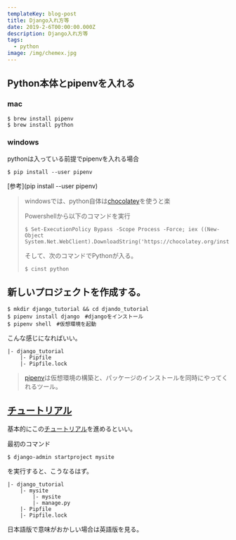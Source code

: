 ```yaml
---
templateKey: blog-post
title: Django入れ方等
date: 2019-2-6T00:00:00.000Z
description: Django入れ方等
tags:
  - python
image: /img/chemex.jpg
---
```


## Python本体とpipenvを入れる

### mac

```shell
$ brew install pipenv
$ brew install python
```

### windows

pythonは入っている前提でpipenvを入れる場合

```shell
$ pip install --user pipenv
```

[参考](pip install --user pipenv)

> windowsでは、python自体は[chocolatey](https://chocolatey.org/)を使うと楽
>
> Powershellから以下のコマンドを実行
>
> ```shell
> $ Set-ExecutionPolicy Bypass -Scope Process -Force; iex ((New-Object System.Net.WebClient).DownloadString('https://chocolatey.org/install.ps1'))
> ```
>
> そして、次のコマンドでPythonが入る。
>
> ```shell
> $ cinst python
> ```

## 新しいプロジェクトを作成する。

```shell
$ mkdir django_tutorial && cd djando_tutorial
$ pipenv install django　#djangoをインストール
$ pipenv shell　#仮想環境を起動
```

こんな感じになればいい。

```shell
|- django_tutorial
	|- Pipfile
	|- Pipfile.lock
```

> [pipenv](https://pipenv-ja.readthedocs.io/ja/translate-ja/basics.htmls)は仮想環境の構築と、パッケージのインストールを同時にやってくれるツール。

## [チュートリアル](https://docs.djangoproject.com/ja/2.1/intro/)

基本的にこの[チュートリアル](https://docs.djangoproject.com/ja/2.1/intro/)を進めるといい。

最初のコマンド

```shell
$ django-admin startproject mysite
```

を実行すると、こうなるはず。

```shell
|- django_tutorial
	|- mysite
		|- mysite
		|- manage.py
	|- Pipfile
	|- Pipfile.lock
```

日本語版で意味がおかしい場合は英語版を見る。